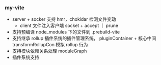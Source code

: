 
### my-vite

- server + socker 支持 hmr，chokidar 检测文件变动
  - client 文件注入客户端 socket + accept ｜ prune
- 支持预编译 node_modules 下的文件到 .prebuild-vite
- 支持继承 rollup 插件系统的插件管理系统， pluginContainer + 核心中间 transformRollupCon 模拟 rollup 行为
- 支持模块依赖关系处理 moduleGraph
- 插件系统支持
